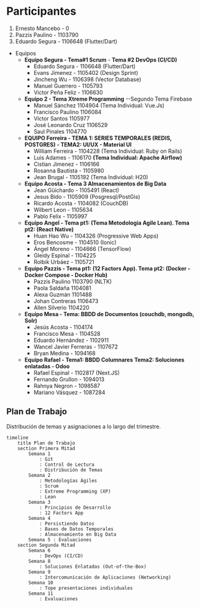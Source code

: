 # Participantes

1. Ernesto Mancebo - 0
2. Pazzis Paulino - 1103790
3. Eduardo Segura - 1106648 (Flutter/Dart)

- Equipos
  - **Equipo Segura - Tema#1 Scrum** - **Tema #2 DevOps (CI/CD)**
    - Eduardo Segura - 1106648 (Flutter/Dart)
    - Evans Jimenez - 1105402 (Design Sprint)
    - Jincheng Wu - 1106398 (Vector Database)
    - Manuel Guerrero - 1105793
    - Victor Peña Feliz - 1106630
  - **Equipo 2 - Tema Xtreme Programming** --Segundo Tema Firebase
    - Manuel Sánchez 1104904   (Tema Individual: Vue.Js)
    - Francisco Paulino 1106084
    - Víctor Santos 1105977
    - José Leonardo Cruz 1106529
    - Saul Pinales 1104770
  - **EQUIPO Ferreira - TEMA 1: SERIES TEMPORALES (REDIS, POSTGRES) - TEMA2: UI/UX - Material UI**
    - William Ferreira - 1104228 (Tema Individual: Ruby on Rails)
    - Luis Adames - 1106170 **(Tema Individual: Apache Airflow)**
    - Cistian Jimenez - 1106166
    - Rosanna Bautista - 1105980
    - Jean Brugal - 1105192 (Tema Individual: H20)
  - **Equipo Acosta - Tema 3 Almacenamientos de Big Data**
    - Jean Güichardo - 1105491 (React)
    - Jesus Bido - 1105909 (Posgresql/PostGis)
    - Ricardo Acosta - 1104082 (CouchDB)
    - Wilbert Leon - 1105634
    - Pablo Felix - 1105997
  - **Equipo Angel - Tema pt1: (Tema Metodologia Agile Lean). Tema pt2: (React Native)**
    -	Huan Hao Wu - 1104326 (Progressive Web Apps)
    -	Eros Bencosme - 1104510 (Ionic)
    -	Ángel Moreno - 1104666 (TensorFlow)
    -	Gleidy Espinal - 1104225
    -	Rolbik Urbáez - 1105721
  - **Equipo Pazzis - Tema pt1: (12 Factors App). Tema pt2: (Docker - Docker Compose - Docker Hub)**
    - Pazzis Paulino 1103790 (NLTK)
    - Paola Saldaña 1104081
    - Alexa Guzmán 1101488
    - Johan Contreras 1106473
    - Allen Silverio 1104220
  - **Equipo Mesa - Tema: BBDD de Documentos (couchdb, mongodb, Solr)**
    - Jesús Acosta - 1104174
    - Francisco Mesa - 1104528
    - Eduardo Hernández - 1102911
    - Wancel Javier Ferreras - 1107672
    - Bryan Medina - 1094168
  - **Equipo Rafael - Tema1: BBDD Columnares** __Tema2: Soluciones enlatadas - Odoo__
    - Rafael Espinal - 1102817 (Next.JS)
    - Fernando Grullon - 1094013
    - Rahnya Negron - 1098587
    - Mariano Vásquez - 1087284

## Plan de Trabajo

Distribución de temas y asignaciones a lo largo del trimestre.

```mermaid
timeline
    title Plan de Trabajo
    section Primera Mitad
        Semana 1 
            : Git
            : Control de Lectura
            : Distribución de Temas
        Semana 2 
            : Metodologías Ágiles
            : Scrum
            : Extreme Programming (XP)
            : Lean
        Semana 3 
            : Principios de Desarrollo
            : 12 Factors App
        Semana 4 
            : Persistiendo Datos
            : Bases de Datos Temporales
            : Almacenamiento en Big Data
        Semana 5 : Evaluaciones
    section Segunda Mitad
        Semana 6
            : DevOps (CI/CD)
        Semana 8
            : Soluciones Enlatadas (Out-of-the-Box)
        Semana 9
            : Intercomunicación de Aplicaciones (Networking)
        Semana 10
            : Tope presentaciones individuales
        Semana 11
            : Evaluaciones
```
